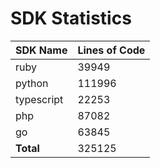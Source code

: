 # SDK Statistics

| SDK Name | Lines of Code |
| -------- | ------------- |
| ruby | 39949 |
| python | 111996 |
| typescript | 22253 |
| php | 87082 |
| go | 63845 |
| **Total** | 325125 |
